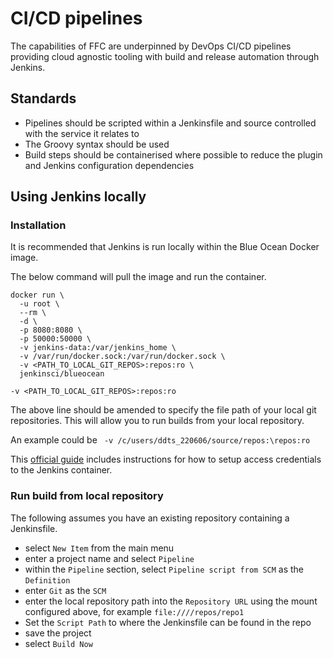 # CI/CD pipelines
The capabilities of FFC are underpinned by DevOps CI/CD pipelines providing cloud agnostic tooling with build and release automation  through Jenkins.

## Standards
- Pipelines should be scripted within a Jenkinsfile and source controlled with the service it relates to
- The Groovy syntax should be used
- Build steps should be containerised where possible to reduce the plugin and Jenkins configuration dependencies

## Using Jenkins locally
### Installation
It is recommended that Jenkins is run locally within the Blue Ocean Docker image.

The below command will pull the image and run the container.

```
docker run \
  -u root \
  --rm \
  -d \
  -p 8080:8080 \
  -p 50000:50000 \
  -v jenkins-data:/var/jenkins_home \
  -v /var/run/docker.sock:/var/run/docker.sock \
  -v <PATH_TO_LOCAL_GIT_REPOS>:repos:ro \
  jenkinsci/blueocean
```

`-v <PATH_TO_LOCAL_GIT_REPOS>:repos:ro`  

The above line should be amended to specify the file path of your local git repositories.  This will allow you to run builds from your local repository.

An example could be ` -v /c/users/ddts_220606/source/repos:\repos:ro`  

This [official guide](https://jenkins.io/doc/book/installing/) includes instructions for how to setup access credentials to the Jenkins container.

### Run build from local repository
The following assumes you have an existing repository containing a Jenkinsfile.  

- select `New Item` from the main menu
- enter a project name and select `Pipeline`
- within the `Pipeline` section, select `Pipeline script from SCM` as the `Definition`
- enter `Git` as the `SCM`
- enter the local repository path into the `Repository URL` using the mount configured above, for example `file:////repos/repo1`
- Set the `Script Path` to where the Jenkinsfile can be found in the repo
- save the project
- select `Build Now`
